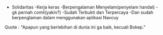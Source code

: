 
 - Solidaritas
 -Kerja keras
 -Berpengalaman Menyelam(penyelam handal)
 -gk pernah comli(yakin?)
 -Sudah Terbukti dan Terpercaya
 -Dan sudah berpenglaman dalam menggunakan aplikasi Navcuy


Quote : "Apapun yang berlebihan di dunia ini ga baik, kecuali Bokep."
